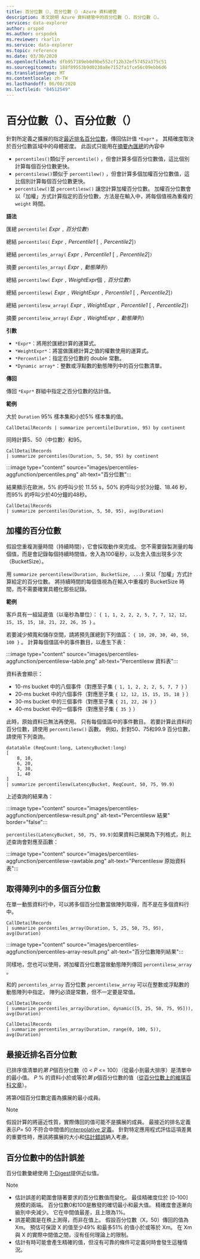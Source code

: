 ```yaml
---
title: 百分位數（）、百分位數（）-Azure 資料總管
description: 本文說明 Azure 資料總管中的百分位數（）、百分位數（）。
services: data-explorer
author: orspod
ms.author: orspodek
ms.reviewer: rkarlin
ms.service: data-explorer
ms.topic: reference
ms.date: 03/30/2020
ms.openlocfilehash: dfb957189eb0d9be552cf12b32ef57452a375c51
ms.sourcegitcommit: 188f89553b9d0230a8e7152fa1fce56c09ebb6d6
ms.translationtype: MT
ms.contentlocale: zh-TW
ms.lasthandoff: 06/08/2020
ms.locfileid: "84512549"
---
```

# <a name="percentile-percentiles"></a>百分位數（）、百分位數（）

針對所定義之擴展的指定[最近排名百分位數](#nearest-rank-percentile)，傳回估計值 `*Expr*` 。
其精確度取決於百分位數區域中的母體密度。 此函式只能用在[摘要內匯總](summarizeoperator.md)的內容中

* `percentiles()`類似于 `percentile()` ，但會計算多個百分位數值，這比個別計算每個百分位數更快。
* `percentilesw()`類似于 `percentilew()` ，但會計算多個加權百分位數值，這比個別計算每個百分位數更快。
* `percentilew()`並 `percentilesw()` 讓您計算加權百分位數。 加權百分位數會以「加權」方式計算指定的百分位數，方法是在輸入中，將每個值視為重複的 `weight` 時間。

**語法**

匯總 `percentile(` *Expr* `,` *百分位數*`)`

總結 `percentiles(` *Expr* `,` *Percentile1* [ `,` *Percentile2*]`)`

總結 `percentiles_array(` *Expr* `,` *Percentile1* [ `,` *Percentile2*]`)`

摘要 `percentiles_array(` *Expr* `,` *動態陣列*`)`

總結 `percentilew(` *Expr* `,` *WeightExpr*個 `,` *百分位數*`)`

總結 `percentilesw(` *Expr* `,` *WeightExpr* `,` *Percentile1* [ `,` *Percentile2*]`)`

總結 `percentilesw_array(` *Expr* `,` *WeightExpr* `,` *Percentile1* [ `,` *Percentile2*]`)`

摘要 `percentilesw_array(` *Expr* `,` *WeightExpr* `,` *動態陣列*`)`

**引數**

* `*Expr*`：將用於匯總計算的運算式。
* `*WeightExpr*`：將當做匯總計算之值的權數使用的運算式。
* `*Percentile*`：指定百分位數的 double 常數。
* `*Dynamic array*`：整數或浮點數的動態陣列中的百分位數清單。

**傳回**

傳回 `*Expr*` 群組中指定之百分位數的估計值。 

**範例**

大於 `Duration` 95% 樣本集和小於5% 樣本集的值。

```kusto
CallDetailRecords | summarize percentile(Duration, 95) by continent
```

同時計算5、50（中位數）和95。

```kusto
CallDetailRecords 
| summarize percentiles(Duration, 5, 50, 95) by continent
```

:::image type="content" source="images/percentiles-aggfunction/percentiles.png" alt-text="百分位數":::

結果顯示在歐洲，5% 的呼叫少於 11.55 s，50% 的呼叫少於3分鐘、18.46 秒，而95% 的呼叫少於40分鐘的48秒。

```kusto
CallDetailRecords 
| summarize percentiles(Duration, 5, 50, 95), avg(Duration)
```

## <a name="weighted-percentiles"></a>加權的百分位數

假設您重複測量時間（持續時間），它會採取動作來完成。 您不需要錄製測量的每個值，而是會記錄每個持續時間值，舍入為100毫秒，以及舍入值出現多少次（BucketSize）。

用 `summarize percentilesw(Duration, BucketSize, ...)` 來以「加權」方式計算給定的百分位數。 將持續時間的每個值視為在輸入中重複的 BucketSize 時間，而不需要確實具體化那些記錄。

**範例**

客戶具有一組延遲值（以毫秒為單位）： `{ 1, 1, 2, 2, 2, 5, 7, 7, 12, 12, 15, 15, 15, 18, 21, 22, 26, 35 }` 。

若要減少頻寬和儲存空間，請將預先匯總到下列值區： `{ 10, 20, 30, 40, 50, 100 }` 。 計算每個值區中的事件數目，以產生下表：

:::image type="content" source="images/percentiles-aggfunction/percentilesw-table.png" alt-text="Percentilesw 資料表":::

資料表會顯示：
 * 10-ms bucket 中的八個事件（對應至子集 `{ 1, 1, 2, 2, 2, 5, 7, 7 }` ）
 * 20-ms bucket 中的六個事件（對應至子集 `{ 12, 12, 15, 15, 15, 18 }` ）
 * 30-ms bucket 中的三個事件（對應至子集 `{ 21, 22, 26 }` ）
 * 40-ms bucket 中的一個事件（對應至子集 `{ 35 }` ）

此時，原始資料已無法再使用。 只有每個值區中的事件數目。 若要計算此資料的百分位數，請使用 `percentilesw()` 函數。
例如，針對50、75和99.9 百分位數，請使用下列查詢。

```kusto
datatable (ReqCount:long, LatencyBucket:long) 
[ 
    8, 10, 
    6, 20, 
    3, 30, 
    1, 40 
]
| summarize percentilesw(LatencyBucket, ReqCount, 50, 75, 99.9) 
```

上述查詢的結果為：

:::image type="content" source="images/percentiles-aggfunction/percentilesw-result.png" alt-text="Percentilesw 結果" border="false":::


`percentiles(LatencyBucket, 50, 75, 99.9)`如果資料已展開為下列格式，則上述查詢會對應至函數：

:::image type="content" source="images/percentiles-aggfunction/percentilesw-rawtable.png" alt-text="Percentilesw 原始資料表":::

## <a name="getting-multiple-percentiles-in-an-array"></a>取得陣列中的多個百分位數

在單一動態資料行中，可以將多個百分位數當做陣列取得，而不是在多個資料行中。

```kusto
CallDetailRecords 
| summarize percentiles_array(Duration, 5, 25, 50, 75, 95), avg(Duration)
```

:::image type="content" source="images/percentiles-aggfunction/percentiles-array-result.png" alt-text="百分位數陣列結果":::

同樣地，您也可以使用，將加權百分位數當做動態陣列傳回 `percentilesw_array` 。

和的 `percentiles_array` 百分位數 `percentilesw_array` 可以在整數或浮點數的動態陣列中指定。 陣列必須是常數，但不一定要是常值。

```kusto
CallDetailRecords 
| summarize percentiles_array(Duration, dynamic([5, 25, 50, 75, 95])), avg(Duration)
```

```kusto
CallDetailRecords 
| summarize percentiles_array(Duration, range(0, 100, 5)), avg(Duration)
```

## <a name="nearest-rank-percentile"></a>最接近排名百分位數

已排序值清單的*第 P*個百分位數（0 < *P* <= 100）（從最小到最大排序）是清單中的最小值。 *P* % 的資料小於或等於*第 p*個百分位數的值（[從百分位數上的維琪百科文章](https://en.wikipedia.org/wiki/Percentile#The_Nearest_Rank_method)）。

將第*0*個百分位數定義為擴展的最小成員。

>[!NOTE]
> 假設計算的將逼近性質，實際傳回的值可能不是擴展的成員。
> 最接近的排名定義表示*P*= 50 不符合中間值的[interpolative 定義](https://en.wikipedia.org/wiki/Median)。 針對特定應用程式評估這項差異的重要性時，應該將擴展的大小和[估計錯誤](#estimation-error-in-percentiles)納入考慮。

## <a name="estimation-error-in-percentiles"></a>百分位數中的估計誤差

百分位數彙總使用 [T-Digest](https://github.com/tdunning/t-digest/blob/master/docs/t-digest-paper/histo.pdf)提供近似值。

>[!NOTE]
> * 估計誤差的範圍會隨著要求的百分位數值而變化。 最佳精確度位於 [0-100] 規模的兩端。 百分位數0和100是散發的確切最小和最大值。 精確度會逐漸向級別中央減少。 它在中間值最差，且上限為1%。
> * 誤差範圍是在秩上測得，而非在值上。 假設百分位數（X，50）傳回的值為 Xm。 預估可保證 X 的值至少49% 和最多51% 的值小於或等於 Xm。 在 Xm 與 X 的實際中間值之間，沒有任何理論上的限制。
> * 估計有時可能會產生精確的值，但沒有可靠的條件可定義何時會發生這種情況。
